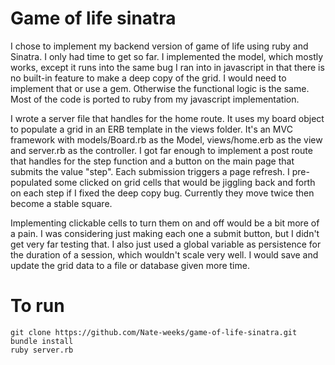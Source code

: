 Game of life sinatra
=========

I chose to implement my backend version of game of life using ruby and Sinatra.  I only had time to get so far.  I implemented the model, which mostly works, except it runs into the same bug I ran into in javascript in that there is no built-in feature to make a deep copy of the grid.  I would need to implement that or use a gem.  Otherwise the functional logic is the same.  Most of the code is ported to ruby from my javascript implementation.

I wrote a server file that handles for the home route.  It uses my board object to populate a grid in an ERB template in the views folder.  It's an MVC framework with models/Board.rb as the Model, views/home.erb as the view and server.rb as the controller.  I got far enough to implement a post route that handles for the step function and a button on the main page that submits the value "step".  Each submission triggers a page refresh.  I pre-populated some clicked on grid cells that would be jiggling back and forth on each step if I fixed the deep copy bug.  Currently they move twice then become a stable square.  

Implementing clickable cells to turn them on and off would be a bit more of a pain.  I was considering just making each one a submit button, but I didn't get very far testing that. I also just used a global variable as persistence for the duration of a session, which wouldn't scale very well.  I would save and update the grid data to a file or database given more time.

To run
=======

```
git clone https://github.com/Nate-weeks/game-of-life-sinatra.git
bundle install
ruby server.rb
```
